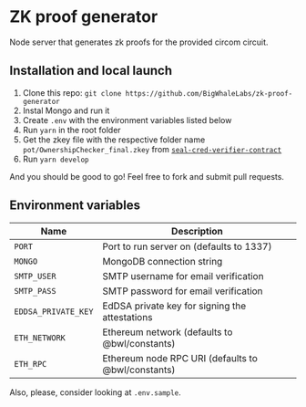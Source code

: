 # ZK proof generator

Node server that generates zk proofs for the provided circom circuit.

## Installation and local launch

1. Clone this repo: `git clone https://github.com/BigWhaleLabs/zk-proof-generator`
2. Instal Mongo and run it
3. Create `.env` with the environment variables listed below
4. Run `yarn` in the root folder
5. Get the zkey file with the respective folder name `pot/OwnershipChecker_final.zkey` from [`seal-cred-verifier-contract`](https://github.com/BigWhaleLabs/seal-cred-verifier-contract)
6. Run `yarn develop`

And you should be good to go! Feel free to fork and submit pull requests.

## Environment variables

| Name                | Description                                        |
| ------------------- | -------------------------------------------------- |
| `PORT`              | Port to run server on (defaults to 1337)           |
| `MONGO`             | MongoDB connection string                          |
| `SMTP_USER`         | SMTP username for email verification               |
| `SMTP_PASS`         | SMTP password for email verification               |
| `EDDSA_PRIVATE_KEY` | EdDSA private key for signing the attestations     |
| `ETH_NETWORK`       | Ethereum network (defaults to @bwl/constants)      |
| `ETH_RPC`           | Ethereum node RPC URI (defaults to @bwl/constants) |

Also, please, consider looking at `.env.sample`.
